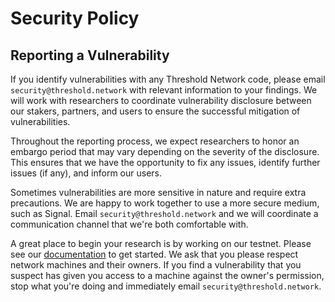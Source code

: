 # Security Policy


## Reporting a Vulnerability

If you identify vulnerabilities with any Threshold Network code, please email `security@threshold.network` with relevant information to your findings. We will work with researchers to coordinate vulnerability disclosure between our stakers, partners, and users to ensure the successful mitigation of vulnerabilities.

Throughout the reporting process, we expect researchers to honor an embargo period that may vary depending on the severity of the disclosure. This ensures that we have the opportunity to fix any issues, identify further issues (if any), and inform our users.

Sometimes vulnerabilities are more sensitive in nature and require extra precautions. We are happy to work together to use a more secure medium, such as Signal. Email `security@threshold.network` and we will coordinate a communication channel that we're both comfortable with.

A great place to begin your research is by working on our testnet. Please see our [documentation](https://docs.threshold.network) to get started. We ask that you please respect network machines and their owners. If you find a vulnerability that you suspect has given you access to a machine against the owner's permission, stop what you're doing and immediately email `security@threshold.network`.
